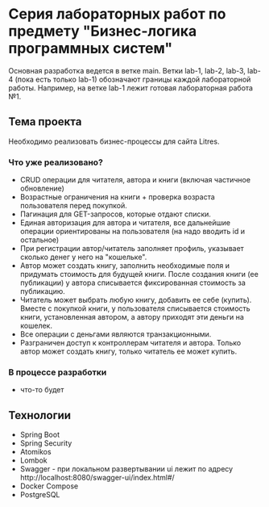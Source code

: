 # Серия лабораторных работ по предмету "Бизнес-логика программных систем"

Основная разработка ведется в ветке main. Ветки lab-1, lab-2, lab-3, lab-4 (пока есть только lab-1) обозначают границы каждой лабораторной работы. Например, на ветке lab-1 лежит готовая лабораторная работа №1.

## Тема проекта

Необходимо реализовать бизнес-процессы для сайта Litres. 

### Что уже реализовано?
- CRUD операции для читателя, автора и книги (включая частичное обновление)
- Возрастные ограничения на книги + проверка возраста пользователя перед покупкой.
- Пагинация для GET-запросов, которые отдают списки.
- Единая авторизация для автора и читателя, все дальнейшие операции ориентированы на пользователя (на надо вводить id и остальное)
- При регистрации автор/читатель заполняет профиль, указывает сколько денег у него на "кошельке".
- Автор может создать книгу, заполнить необходимые поля и придумать стоимость для будущей книги. После создания книги (ее публикации) у автора списывается фиксированная стоимость за публикацию.
- Читатель может выбрать любую книгу, добавить ее себе (купить). Вместе с покупкой книги, у пользователя списывается стоимость книги, установленная автором, а автору приходят эти деньги на кошелек. 
- Все операции с деньгами являются транзакционными.
- Разграничен доступ к контроллерам читателя и автора. Только автор может создать книгу, только читатель ее может купить. 

### В процессе разработки
- что-то будет

## Технологии
- Spring Boot
- Spring Security
- Atomikos
- Lombok
- Swagger - при локальном развертывании ui лежит по адресу http://localhost:8080/swagger-ui/index.html#/
- Docker Compose
- PostgreSQL

